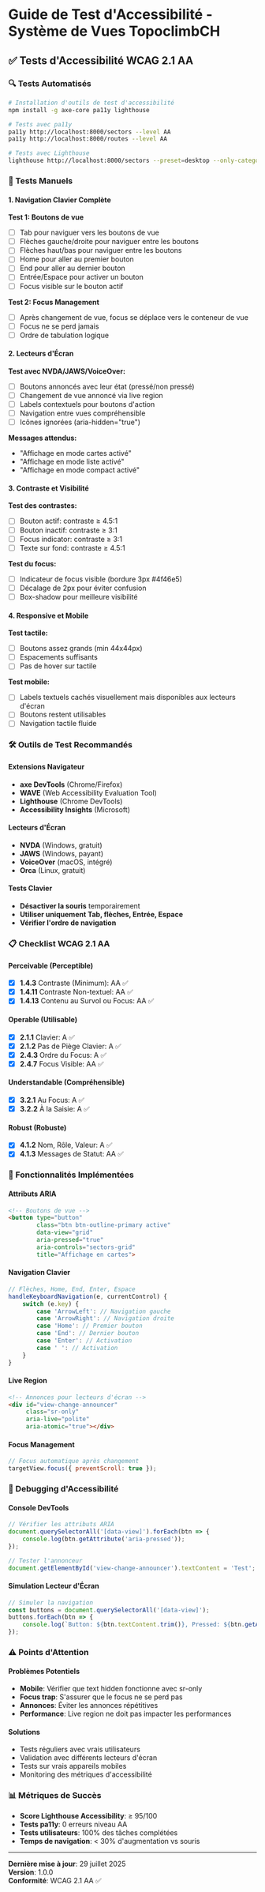 # Guide de Test d'Accessibilité - Système de Vues TopoclimbCH

## ✅ Tests d'Accessibilité WCAG 2.1 AA

### 🔍 Tests Automatisés

```bash
# Installation d'outils de test d'accessibilité
npm install -g axe-core pa11y lighthouse

# Tests avec pa11y
pa11y http://localhost:8000/sectors --level AA
pa11y http://localhost:8000/routes --level AA

# Tests avec Lighthouse
lighthouse http://localhost:8000/sectors --preset=desktop --only-categories=accessibility
```

### 🎯 Tests Manuels

#### 1. Navigation Clavier Complète

**Test 1: Boutons de vue**
- [ ] Tab pour naviguer vers les boutons de vue
- [ ] Flèches gauche/droite pour naviguer entre les boutons
- [ ] Flèches haut/bas pour naviguer entre les boutons  
- [ ] Home pour aller au premier bouton
- [ ] End pour aller au dernier bouton
- [ ] Entrée/Espace pour activer un bouton
- [ ] Focus visible sur le bouton actif

**Test 2: Focus Management**
- [ ] Après changement de vue, focus se déplace vers le conteneur de vue
- [ ] Focus ne se perd jamais
- [ ] Ordre de tabulation logique

#### 2. Lecteurs d'Écran

**Test avec NVDA/JAWS/VoiceOver:**
- [ ] Boutons annoncés avec leur état (pressé/non pressé)
- [ ] Changement de vue annoncé via live region
- [ ] Labels contextuels pour boutons d'action
- [ ] Navigation entre vues compréhensible
- [ ] Icônes ignorées (aria-hidden="true")

**Messages attendus:**
- "Affichage en mode cartes activé"
- "Affichage en mode liste activé"  
- "Affichage en mode compact activé"

#### 3. Contraste et Visibilité

**Test des contrastes:**
- [ ] Bouton actif: contraste ≥ 4.5:1
- [ ] Bouton inactif: contraste ≥ 3:1
- [ ] Focus indicator: contraste ≥ 3:1
- [ ] Texte sur fond: contraste ≥ 4.5:1

**Test du focus:**
- [ ] Indicateur de focus visible (bordure 3px #4f46e5)
- [ ] Décalage de 2px pour éviter confusion
- [ ] Box-shadow pour meilleure visibilité

#### 4. Responsive et Mobile

**Test tactile:**
- [ ] Boutons assez grands (min 44x44px)
- [ ] Espacements suffisants
- [ ] Pas de hover sur tactile

**Test mobile:**
- [ ] Labels textuels cachés visuellement mais disponibles aux lecteurs d'écran
- [ ] Boutons restent utilisables
- [ ] Navigation tactile fluide

### 🛠️ Outils de Test Recommandés

#### Extensions Navigateur
- **axe DevTools** (Chrome/Firefox)
- **WAVE** (Web Accessibility Evaluation Tool)
- **Lighthouse** (Chrome DevTools)
- **Accessibility Insights** (Microsoft)

#### Lecteurs d'Écran
- **NVDA** (Windows, gratuit)
- **JAWS** (Windows, payant)
- **VoiceOver** (macOS, intégré)
- **Orca** (Linux, gratuit)

#### Tests Clavier
- **Désactiver la souris** temporairement
- **Utiliser uniquement Tab, flèches, Entrée, Espace**
- **Vérifier l'ordre de navigation**

### 📋 Checklist WCAG 2.1 AA

#### Perceivable (Perceptible)
- [x] **1.4.3** Contraste (Minimum): AA ✅
- [x] **1.4.11** Contraste Non-textuel: AA ✅
- [x] **1.4.13** Contenu au Survol ou Focus: AA ✅

#### Operable (Utilisable)
- [x] **2.1.1** Clavier: A ✅
- [x] **2.1.2** Pas de Piège Clavier: A ✅
- [x] **2.4.3** Ordre du Focus: A ✅
- [x] **2.4.7** Focus Visible: AA ✅

#### Understandable (Compréhensible)
- [x] **3.2.1** Au Focus: A ✅
- [x] **3.2.2** À la Saisie: A ✅

#### Robust (Robuste)
- [x] **4.1.2** Nom, Rôle, Valeur: A ✅
- [x] **4.1.3** Messages de Statut: AA ✅

### 🚀 Fonctionnalités Implémentées

#### Attributs ARIA
```html
<!-- Boutons de vue -->
<button type="button" 
        class="btn btn-outline-primary active" 
        data-view="grid"
        aria-pressed="true"
        aria-controls="sectors-grid"
        title="Affichage en cartes">
```

#### Navigation Clavier
```javascript
// Flèches, Home, End, Enter, Espace
handleKeyboardNavigation(e, currentControl) {
    switch (e.key) {
        case 'ArrowLeft': // Navigation gauche
        case 'ArrowRight': // Navigation droite
        case 'Home': // Premier bouton
        case 'End': // Dernier bouton
        case 'Enter': // Activation
        case ' ': // Activation
    }
}
```

#### Live Region
```html
<!-- Annonces pour lecteurs d'écran -->
<div id="view-change-announcer" 
     class="sr-only" 
     aria-live="polite" 
     aria-atomic="true"></div>
```

#### Focus Management
```javascript
// Focus automatique après changement
targetView.focus({ preventScroll: true });
```

### 🔧 Debugging d'Accessibilité

#### Console DevTools
```javascript
// Vérifier les attributs ARIA
document.querySelectorAll('[data-view]').forEach(btn => {
    console.log(btn.getAttribute('aria-pressed'));
});

// Tester l'annonceur
document.getElementById('view-change-announcer').textContent = 'Test';
```

#### Simulation Lecteur d'Écran
```javascript
// Simuler la navigation
const buttons = document.querySelectorAll('[data-view]');
buttons.forEach(btn => {
    console.log(`Button: ${btn.textContent.trim()}, Pressed: ${btn.getAttribute('aria-pressed')}`);
});
```

### ⚠️ Points d'Attention

#### Problèmes Potentiels
- **Mobile**: Vérifier que text hidden fonctionne avec sr-only
- **Focus trap**: S'assurer que le focus ne se perd pas
- **Annonces**: Éviter les annonces répétitives
- **Performance**: Live region ne doit pas impacter les performances

#### Solutions
- Tests réguliers avec vrais utilisateurs
- Validation avec différents lecteurs d'écran
- Tests sur vrais appareils mobiles
- Monitoring des métriques d'accessibilité

### 📊 Métriques de Succès

- **Score Lighthouse Accessibility**: ≥ 95/100
- **Tests pa11y**: 0 erreurs niveau AA
- **Tests utilisateurs**: 100% des tâches complétées
- **Temps de navigation**: < 30% d'augmentation vs souris

---

**Dernière mise à jour**: 29 juillet 2025  
**Version**: 1.0.0  
**Conformité**: WCAG 2.1 AA ✅